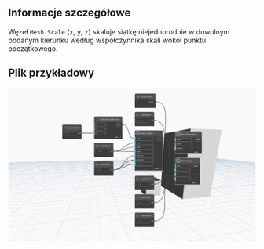 ## Informacje szczegółowe
Węzeł `Mesh.Scale` (x, y, z) skaluje siatkę niejednorodnie w dowolnym podanym kierunku według współczynnika skali wokół punktu początkowego.

## Plik przykładowy

![Example](./Autodesk.DesignScript.Geometry.Mesh.Scale(mesh.x.y.z)_img.jpg)
